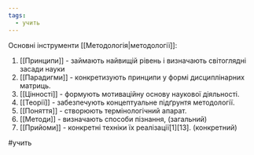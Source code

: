 ```yaml
---
tags:
  - учить
---
```


Основні інструменти [[Методологія|методології]]:
1. [[Принципи]] - займають найвищій рівень і визначають світоглядні засади науки
2. [[Парадигми]] - конкретизують принципи у формі дисциплінарних матриць.
3. [[Цінності]] - формують мотиваційну основу наукової діяльності. 
4. [[Теорії]] -  забезпечують концептуальне підґрунтя методології.
5. [[Поняття]] - створюють термінологічний апарат.
6. [[Методи]] - визначають способи пізнання, (загальний)
7. [[Прийоми]] - конкретні техніки їх реалізації[1][13]. (конкретний)


#учить 